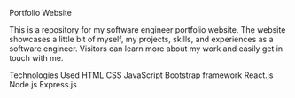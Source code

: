 Portfolio Website

This is a repository for my software engineer portfolio website. The website showcases a little bit of myself, my projects, skills, and experiences as a software engineer. Visitors can learn more about my work and easily get in touch with me.

Technologies Used
HTML
CSS
JavaScript
Bootstrap framework
React.js
Node.js
Express.js
